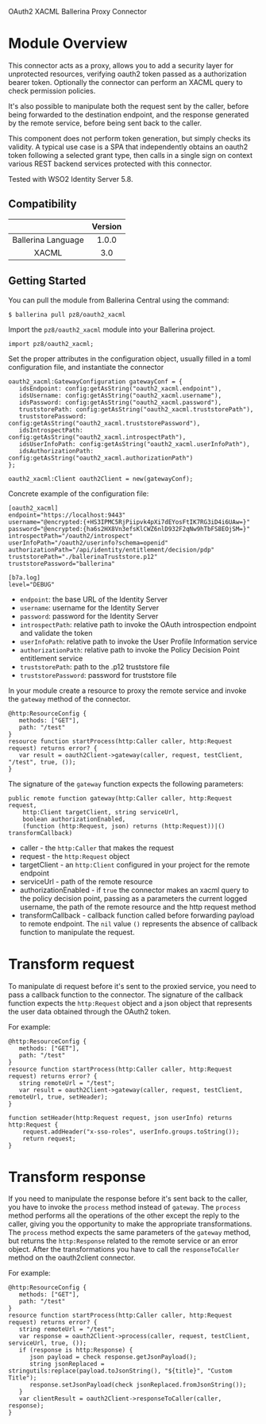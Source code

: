 OAuth2 XACML Ballerina Proxy Connector

# Module Overview

This connector acts as a proxy, allows you to add a security layer for unprotected resources, verifying oauth2 token passed as a authorization bearer token. Optionally the connector can perform an XACML query to check permission policies.
 
It's also possible to manipulate both the request sent by the caller, before being forwarded to the destination endpoint, and the response generated by the remote service, before being sent back to the caller.

This component does not perform token generation, but simply checks its validity. A typical use case is a SPA that independently obtains an oauth2 token following a selected grant type, then calls in a single sign on context various REST backend services protected with this connector.

Tested with WSO2 Identity Server 5.8.

## Compatibility

|                          |    Version     |
|:------------------------:|:--------------:|
| Ballerina Language       | 1.0.0          |
| XACML                    | 3.0            |

## Getting Started

You can pull the module from Ballerina Central using the command:
```ballerina
$ ballerina pull pz8/oauth2_xacml
```

Import the `pz8/oauth2_xacml` module into your Ballerina project.
```ballerina
import pz8/oauth2_xacml;
```

Set the proper attributes in the configuration object, usually filled in a toml configuration file, and instantiate the connector
```ballerina
oauth2_xacml:GatewayConfiguration gatewayConf = {
   idsEndpoint: config:getAsString("oauth2_xacml.endpoint"),
   idsUsername: config:getAsString("oauth2_xacml.username"),
   idsPassword: config:getAsString("oauth2_xacml.password"),
   truststorePath: config:getAsString("oauth2_xacml.truststorePath"),
   truststorePassword: config:getAsString("oauth2_xacml.truststorePassword"),    
   idsIntrospectPath: config:getAsString("oauth2_xacml.introspectPath"),
   idsUserInfoPath: config:getAsString("oauth2_xacml.userInfoPath"),
   idsAuthorizationPath: config:getAsString("oauth2_xacml.authorizationPath")
};

oauth2_xacml:Client oauth2Client = new(gatewayConf);
```
Concrete example of the configuration file:
```ballerina
[oauth2_xacml]
endpoint="https://localhost:9443"
username="@encrypted:{+HS3IPMC5RjPiipvk4pXi7dEYosFtIK7RG3iD4i6UAw=}"
password="@encrypted:{ha6s2HX8Vn3efsKlCWZ6nlD932F2qNw9hTbFS8EOjSM=}"
introspectPath="/oauth2/introspect"
userInfoPath="/oauth2/userinfo?schema=openid"
authorizationPath="/api/identity/entitlement/decision/pdp"
truststorePath="./ballerinaTruststore.p12"
truststorePassword="ballerina"    

[b7a.log]
level="DEBUG"
```
+ `endpoint`: the base URL of the Identity Server
+ `username`: username for the Identity Server
+ `password`: password for the Identity Server
+ `introspectPath`: relative path to invoke the OAuth introspection endpoint and validate the token
+ `userInfoPath`: relative path to invoke the User Profile Information service
+ `authorizationPath`: relative path to invoke the Policy Decision Point entitlement service
+ `truststorePath`: path to the .p12 truststore file
+ `truststorePassword`: password for truststore file

In your module create a resource to proxy the remote service and invoke the `gateway` method of the connector.
```ballerina
@http:ResourceConfig {
   methods: ["GET"],
   path: "/test"
}
resource function startProcess(http:Caller caller, http:Request request) returns error? {
   var result = oauth2Client->gateway(caller, request, testClient, "/test", true, ());
}
```

The signature of the `gateway` function expects the following parameters:
```ballerina
public remote function gateway(http:Caller caller, http:Request request, 
    http:Client targetClient, string serviceUrl, 
    boolean authorizationEnabled, 
    (function (http:Request, json) returns (http:Request))|() transformCallback)
```
+ caller - the `http:Caller` that makes the request
+ request - the `http:Request` object
+ targetClient - an `http:Client` configured in your project for the remote endpoint
+ serviceUrl - path of the remote resource
+ authorizationEnabled - if `true` the connector makes an xacml query to the policy decision point, passing as a parameters the current logged username, the path of the remote resource and the http request method
+ transformCallback - callback function called before forwarding payload to remote endpoint. The `nil` value `()` represents the absence of callback function to manipulate the request.

# Transform request

To manipulate di request before it's sent to the proxied service, you need to pass a callback function to the connector. The signature of the callback function expects the `http:Request` object and a json object that represents the user data obtained through the OAuth2 token.

For example:

```ballerina
@http:ResourceConfig {
   methods: ["GET"],
   path: "/test"
}
resource function startProcess(http:Caller caller, http:Request request) returns error? {
   string remoteUrl = "/test";
   var result = oauth2Client->gateway(caller, request, testClient, remoteUrl, true, setHeader);
}

function setHeader(http:Request request, json userInfo) returns http:Request {
    request.addHeader("x-sso-roles", userInfo.groups.toString());
    return request;
}
```

# Transform response

If you need to manipulate the response before it's sent back to the caller, you have to invoke the `process` method
instead of `gateway`. The `process` method performs all the operations of the other except the reply to the caller, giving you the opportunity to make the appropriate transformations.
The `process` method expects the same parameters of the `gateway` method, but returns the `http:Response` related to the remote service or an error object. After the transformations you have to call the `responseToCaller` method on the oauth2client connector.

For example:

```ballerina
@http:ResourceConfig {
   methods: ["GET"],
   path: "/test"
}
resource function startProcess(http:Caller caller, http:Request request) returns error? {
   string remoteUrl = "/test";
   var response = oauth2Client->process(caller, request, testClient, serviceUrl, true, ());
   if (response is http:Response) {
      json payload = check response.getJsonPayload();
      string jsonReplaced = stringutils:replace(payload.toJsonString(), "${title}", "Custom Title");
      response.setJsonPayload(check jsonReplaced.fromJsonString());
   }
   var clientResult = oauth2Client->responseToCaller(caller, response);
}
```
